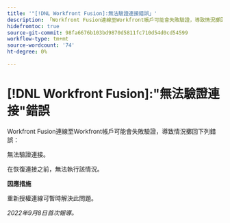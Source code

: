 ```yaml
---
title: '"[!DNL Workfront Fusion]:無法驗證連接錯誤」'
description: 「Workfront Fusion連線至Workfront帳戶可能會失敗驗證，導致情況擲回下列錯誤：無法驗證連接。」
hidefromtoc: true
source-git-commit: 98fa6676b103bd9870d5811fc710d54d0cd54599
workflow-type: tm+mt
source-wordcount: '74'
ht-degree: 0%

---
```



# [!DNL Workfront Fusion]:&quot;無法驗證連接&quot;錯誤

Workfront Fusion連線至Workfront帳戶可能會失敗驗證，導致情況擲回下列錯誤：

無法驗證連接。

在恢復連接之前，無法執行該情況。

**因應措施**

重新授權連線可暫時解決此問題。

_2022年9月8日首次報導。_

